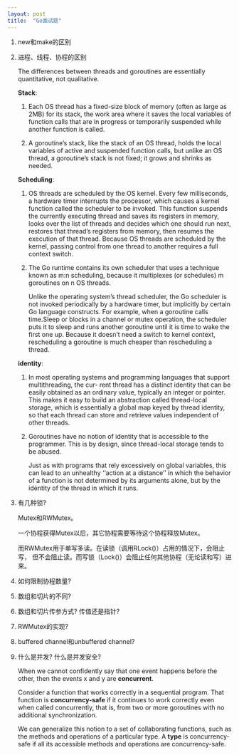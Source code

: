 ```yaml
---
layout: post
title:  "Go面试题"
---
```


1. new和make的区别
2. 进程、线程、协程的区别

    The differences between threads and goroutines are essentially quantitative, not qualitative.
    
    **Stack**: 
    1. Each OS thread has a fixed-size block of memory (often as large
        as 2MB) for its stack, the work area where it saves the local
        variables of function calls that are in progress or temporarily
        suspended while another function is called.
    
    2. A goroutine’s stack, like the stack of an OS thread, holds the local
        variables of active and suspended function calls, but unlike an OS
        thread, a goroutine’s stack is not fixed; it grows and shrinks as
        needed.
    
    **Scheduling**: 
    1. OS threads are scheduled by the OS kernel. Every few
        milliseconds, a hardware timer interrupts the processor, which
        causes a kernel function called the scheduler to be invoked. This
        function suspends the currently executing thread and saves its
        registers in memory, looks over the list of threads and decides
        which one should run next, restores that thread’s registers from
        memory, then resumes the execution of that thread. Because OS
        threads are scheduled by the kernel, passing control from one
        thread to another requires a full context switch.
        
    2. The Go runtime contains its own scheduler that uses a technique
        known as m:n scheduling, because it multiplexes (or schedules) m
        goroutines on n OS threads.
        
        Unlike the operating system’s thread scheduler, the Go scheduler is not invoked periodically
        by a hardware timer, but implicitly by certain Go language constructs. For example, when a
        goroutine calls time.Sleep or blocks in a channel or mutex operation, the scheduler puts it to
        sleep and runs another goroutine until it is time to wake the first one up. Because it doesn’t
        need a switch to kernel context, rescheduling a goroutine is much cheaper than rescheduling a
        thread.
        
    **identity**:
    1. In most operating systems and programming languages that
        support multithreading, the cur- rent thread has a distinct identity
        that can be easily obtained as an ordinary value, typically an integer
        or pointer. This makes it easy to build an abstraction called
        thread-local storage, which is essentially a global map keyed by
        thread identity, so that each thread can store and retrieve values
        independent of other threads.
        
    2. Goroutines have no notion of identity that is accessible to the
        programmer. This is by design, since thread-local storage tends to be
        abused.
        
        Just as with programs that rely excessively on global
        variables, this can lead to an unhealthy ‘‘action at a distance’’ in
        which the behavior of a function is not determined by its arguments
        alone, but by the identity of the thread in which it runs.
    
3. 有几种锁?

   Mutex和RWMutex。
   
   一个协程获得Mutex以后，其它协程需要等待这个协程释放Mutex。
   
   而RWMutex用于单写多读。在读锁（调用RLock()）占用的情况下，会阻止写，
   但不会阻止读。而写锁（Lock()）会阻止任何其他协程（无论读和写）进来。
   
4. 如何限制协程数量?
5. 数组和切片的不同?
6. 数组和切片传参方式? 传值还是指针?
7. RWMutex的实现?
8. buffered channel和unbuffered channel?
9. 什么是并发? 什么是并发安全?

    When we cannot confidently say that one event happens before the
    other, then the events x and y are **concurrent**.
    
    Consider a function that works correctly in a sequential
    program. That function is **concurrency-safe** if it continues to
    work correctly even when called concurrently, that is, from two or
    more goroutines with no additional synchronization.

    We can generalize this notion to a set of collaborating functions,
    such as the methods and operations of a particular type. A
    **type** is concurrency-safe if all its accessible methods and
    operations are concurrency-safe.
